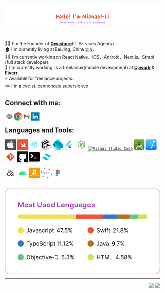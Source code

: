 <a href="https://github.com/MonkYU">
  <img align="center" src="intro.svg" />
</a>

</br>
</br>

👨‍💻 I'm the Founder of [**Devishore**](https://www.devishore.com)(IT Services Agency)</br>
🏠 I'm currently living at BeiJing, China 🇨🇳.</br>
👨‍💼 I’m currently working on React Native、iOS、Android、Next.js、Strapi (full stack developer).</br>
🔭 I'm currently working as a freelancer(mobile development) at [**Upwork**](https://www.upwork.com/freelancers/~0102c9c121afa5239d?mp_source=share) & [**Fiverr**](https://www.fiverr.com/allenroki).</br>
⚡ Available for freelance projects.</br>
🚲 I'm a cyclist, cannondale supersix evo

## Connect with me:
[<img align="left" alt="Devishore" width="28px" src="devishore.png" />](https://www.devishore.com)
[<img align="left" alt="https://www.devishore.com" width="28px" src="https://raw.githubusercontent.com/edent/SuperTinyIcons/master/images/svg/chrome.svg" />](https://www.devishore.com)
[<img align="left" alt="https://www.devishore.com | Gmail" width="28px" src="https://raw.githubusercontent.com/edent/SuperTinyIcons/master/images/svg/gmail.svg" />](https://www.devishore.com)
[<img align="left" alt="LinkedIn" width="28px" src="https://raw.githubusercontent.com/edent/SuperTinyIcons/master/images/svg/linkedin.svg" />](https://www.linkedin.com/in/michael-li-9473b5113/)

</br>

## Languages and Tools:
<code>[<img height="35" title="Apple" src="https://raw.githubusercontent.com/edent/SuperTinyIcons/master/images/svg/apple.svg">](https://www.devishore.com)</code>
<code>[<img height="35" title="Swift" src="https://raw.githubusercontent.com/edent/SuperTinyIcons/master/images/svg/swift.svg">](https://www.devishore.com)</code>
<code>[<img height="35" title="ReactJs/React Native" src="https://raw.githubusercontent.com/edent/SuperTinyIcons/master/images/svg/react.svg">](https://www.devishore.com)</code>
<code>[<img height="35" title="Expo" src="expo.svg">](https://www.devishore.com)</code>
<code>[<img height="35" title="Dart" src="https://raw.githubusercontent.com/hiennguyen92/hiennguyen92/main/dart.png">](https://www.devishore.com)</code> 
<code>[<img height="35" title="Flutter" src="https://raw.githubusercontent.com/edent/SuperTinyIcons/master/images/svg/flutter.svg">](https://www.devishore.com)</code>
<code>[<img height="35" title="NodeJs" src="https://raw.githubusercontent.com/edent/SuperTinyIcons/master/images/svg/nodejs.svg">](https://www.devishore.com)</code> 
<code>[<img height="35" title="Visual Studio Code" src="https://img.icons8.com/color/48/000000/visual-studio-code-2019.png">](https://www.devishore.com)</code> 
<code>[<img height="35" title="Android Studio" src="https://raw.githubusercontent.com/hiennguyen92/hiennguyen92/main/android-studio.png">](https://www.devishore.com)</code> 
<code>[<img height="35" title="Xcode" src="https://raw.githubusercontent.com/hiennguyen92/hiennguyen92/main/xcode.png">](https://www.devishore.com)</code> 
<code>[<img height="35" title="Git" src="https://raw.githubusercontent.com/edent/SuperTinyIcons/master/images/svg/git.svg">](https://www.devishore.com)</code> 
<code>[<img height="35" title="Github" src="https://raw.githubusercontent.com/edent/SuperTinyIcons/master/images/svg/github.svg">](https://www.devishore.com)</code> 
<code>[<img height="35" title="Terminal" src="https://raw.githubusercontent.com/hiennguyen92/hiennguyen92/main/terminal.png">](https://www.devishore.com)</code> 
<code>[<img height="35" title="Tailwindcss" src="tailwindcss.svg">](https://www.devishore.com)</code> 

 
<code>[<img height="35" title="Mac OS" src="https://raw.githubusercontent.com/edent/SuperTinyIcons/master/images/svg/macos.svg">](https://www.devishore.com)</code> 
<code>[<img height="35" title="Android" src="https://raw.githubusercontent.com/edent/SuperTinyIcons/master/images/svg/android.svg">](https://www.devishore.com)</code>
<code>[<img height="35" title="Amazon" src="https://raw.githubusercontent.com/edent/SuperTinyIcons/master/images/svg/amazon.svg">](https://www.devishore.com)</code> 
<code>[<img height="35" title="Next.js" src="./nextjs.png">](https://www.devishore.com)</code> 
<code>[<img height="35" title="Figma" src="./figma.svg">](https://www.devishore.com)</code> 

</br>
<a href="https://github.com/MonkYU">
  <img align="center" src="languages.svg" />
</a>

<hr/>
<p align="right">
<img src="https://komarev.com/ghpvc/?username=MonkYU&style=plastic&label=Views"><img>
<img src="https://badges.pufler.dev/visits/MonkYU/MonkYU?color=black&logo=github" />
</p>

